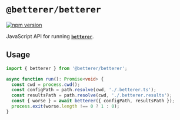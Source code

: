 # `@betterer/betterer`

[![npm version](https://img.shields.io/npm/v/@betterer/betterer.svg)](https://www.npmjs.com/package/@betterer/betterer)

JavaScript API for running [**`betterer`**](https://github.com/phenomnomnominal/betterer).

## Usage

```typescript
import { betterer } from '@betterer/betterer';

async function run(): Promise<void> {
  const cwd = process.cwd();
  const configPath = path.resolve(cwd, './.betterer.ts');
  const resultsPath = path.resolve(cwd, './.betterer.results');
  const { worse } = await betterer({ configPath, resultsPath });
  process.exit(worse.length !== 0 ? 1 : 0);
}
```
